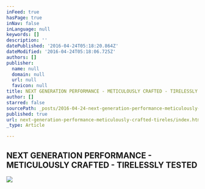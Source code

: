 ```yaml
---
inFeed: true
hasPage: true
inNav: false
inLanguage: null
keywords: []
description: ''
datePublished: '2016-04-24T05:18:20.864Z'
dateModified: '2016-04-24T05:18:06.725Z'
authors: []
publisher:
  name: null
  domain: null
  url: null
  favicon: null
title: NEXT GENERATION PERFORMANCE - METICULOUSLY CRAFTED - TIRELESSLY TESTED
author: []
starred: false
sourcePath: _posts/2016-04-24-next-generation-performance-meticulously-crafted-tireles.md
published: true
url: next-generation-performance-meticulously-crafted-tireles/index.html
_type: Article

---
```

## NEXT GENERATION PERFORMANCE - METICULOUSLY CRAFTED - TIRELESSLY TESTED
![](https://the-grid-user-content.s3-us-west-2.amazonaws.com/6c369c29-883a-42e1-bad4-d04d66f9338b.jpg)